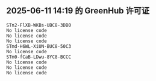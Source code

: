 ## 2025-06-11 14:19 的 GreenHub 许可证
```
STn2-FlXB-WKBs-UBC8-3DB0
No license code
No license code
No license code
STmd-H6WL-XiUN-BUC8-50C3
No license code
STm0-fCaB-LDwu-8YC8-BCCC
No license code
No license code
No license code
```
